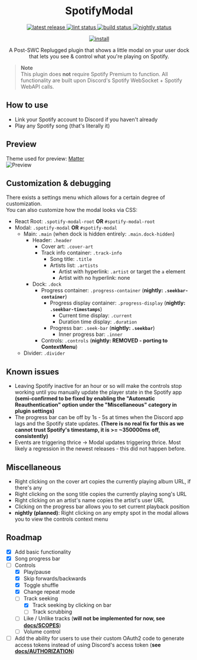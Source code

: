 <p>
  <h1 align="center">SpotifyModal</h1>
</p>

<p align="center">
  <a href="https://github.com/Socketlike/SpotifyModal/releases/latest">
    <img alt="latest release" src="https://img.shields.io/github/v/release/Socketlike/SpotifyModal?label=version&sort=semver">
  </a>
  <a href="https://github.com/Socketlike/SpotifyModal/actions/workflows/lint.yml">
    <img alt="lint status" src="https://img.shields.io/github/actions/workflow/status/Socketlike/SpotifyModal/lint.yml?label=lint">
  </a>
  <a href="https://github.com/Socketlike/SpotifyModal/actions/workflows/release.yml">
    <img alt="build status" src="https://img.shields.io/github/actions/workflow/status/Socketlike/SpotifyModal/release.yml?label=build">
  </a>
  <a href="https://github.com/Socketlike/SpotifyModal/actions/workflows/nightly.yml">
    <img alt="nightly status" src="https://img.shields.io/github/actions/workflow/status/Socketlike/SpotifyModal/nightly.yml?label=nightly&color=blueviolet">
  </a>
</p>

<p align="center">
  <a href="https://replugged.dev/install?identifier=lib.evelyn.SpotifyModal">
    <img alt="install" src="https://img.shields.io/github/v/release/Socketlike/SpotifyModal?label=Install&sort=semver&style=for-the-badge">
  </a>
</p>

<p align="center">
  A Post-SWC Replugged plugin that shows a little modal on your user dock that lets you see & control
what you're playing on Spotify.
</p>

> **Note**  
> This plugin does **not** require Spotify Premium to function. All functionality are built upon
> Discord's Spotify WebSocket + Spotify WebAPI calls.

## How to use

- Link your Spotify account to Discord if you haven't already
- Play any Spotify song (that's literally it)

## Preview

Theme used for preview: [Matter](https://github.com/Socketlike/Matter)  
![Preview](https://socketlike.github.io/SpotifyModal-Preview.gif)

## Customization & debugging

There exists a settings menu which allows for a certain degree of customization.  
You can also customize how the modal looks via CSS:

- React Root: `.spotify-modal-root` **OR** `#spotify-modal-root`
- Modal: `.spotify-modal` **OR** `#spotify-modal`
  - Main: `.main` (when dock is hidden entirely: `.main.dock-hidden`)
    - Header: `.header`
      - Cover art: `.cover-art`
      - Track info container: `.track-info`
        - Song title: `.title`
        - Artists list: `.artists`
          - Artist with hyperlink: `.artist` or target the `a` element
          - Artist with no hyperlink: none
    - Dock: `.dock`
      - Progress container: `.progress-container` (**nightly: `.seekbar-container`**)
        - Progress display container: `.progress-display` (**nightly: `.seekbar-timestamps`**)
          - Current time display: `.current`
          - Duration time display: `.duration`
        - Progress bar: `.seek-bar` (**nightly: `.seekbar`**)
          - Inner progress bar: `.inner`
      - Controls: `.controls` (**nightly: REMOVED - porting to ContextMenu**)
  - Divider: `.divider`

## Known issues

- Leaving Spotify inactive for an hour or so will make the controls stop working until you manually
  update the player state in the Spotify app **(semi-confirmed to be fixed by enabling the
  "Automatic Reauthentication" option under the "Miscellaneous" category in plugin settings)**
- The progress bar can be off by 1s - 5s at times when the Discord app lags and the Spotify state
  updates. **(There is no real fix for this as we cannot trust Spotify's timestamp, it is >=
  ~350000ms off, consistently)**
- Events are triggering thrice -> Modal updates triggering thrice.
  Most likely a regression in the newest releases - this did not happen before.

## Miscellaneous

- Right clicking on the cover art copies the currently playing album URL, if there's any
- Right clicking on the song title copies the currently playing song's URL
- Right clicking on an artist's name copies the artist's user URL
- Clicking on the progress bar allows you to set current playback position
- **nightly (planned)**: Right clicking on any empty spot in the modal allows you to view the
  controls context menu

## Roadmap

- [x] Add basic functionality
- [x] Song progress bar
- [ ] Controls
  - [x] Play/pause
  - [x] Skip forwards/backwards
  - [x] Toggle shuffle
  - [x] Change repeat mode
  - [ ] Track seeking
    - [x] Track seeking by clicking on bar
    - [ ] Track scrubbing
  - [ ] Like / Unlike tracks (**will not be implemented for now, see
        [docs/SCOPES](docs/SCOPES.md)**)
  - [ ] Volume control
- [ ] Add the ability for users to use their custom OAuth2 code to generate access tokens instead of
      using Discord's access token (**see [docs/AUTHORIZATION](docs/AUTHORIZATION.md)**)

